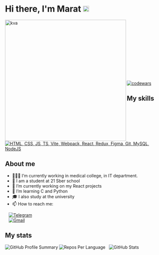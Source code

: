
<h1 align="left">Hi there, I'm Marat <img src="https://yt3.googleusercontent.com/j3T9MGX6B1zpOKUmrMdoaYGWiPJbe244P_ozdmP-IO5tpnfJUxCA-U8g5nvBTysxYKGHvXQXBg=s900-c-k-c0x00ffffff-no-rj" height="20"></h1>
<img align="left" src="https://steamuserimages-a.akamaihd.net/ugc/954101135156565426/21D9841F8E03ED30D91A7720388E1E8D3A464FC0/?imw=5000&imh=5000&ima=fit&impolicy=Letterbox&imcolor=%23000000&letterbox=false" alt="kva" width="400"/>
<br><br><br><br><br><br><br><br><br><br><br>

[![codewars](https://www.codewars.com/users/Marat69/badges/large)](https://www.codewars.com/users/Marat69)

## My skills
[![HTML, CSS, JS, TS, Vite, Webpack, React, Redux, Figma, Git, MySQL, NodeJS](https://skillicons.dev/icons?i=html,css,js,ts,vite,webpack,react,redux,figma,git,mysql,nodejs)](https://skillicons.dev)  

## About me

- 👨🏻‍💻 I’m currently working in medical college, in IT department.
- 🌱 I am a student at 21 Sber school
- 🔭 I’m currently working on my React projects
- 🐍 I’m learning C and Python
- 🎓 I also study at the university
- 📫 How to reach me: <br>

&nbsp;&nbsp;&nbsp;[![Telegram](https://img.shields.io/badge/Telegram-2CA5E0?style=for-the-badge&logo=telegram&logoColor=white)](https://t.me/marat_pliev) <br>
&nbsp;&nbsp;&nbsp;[![Gmail](https://img.shields.io/badge/Gmail-D14836?style=for-the-badge&logo=gmail&logoColor=white)](mailto:plievmar@gmail.com)

## My stats
![GitHub Profile Summary](http://github-profile-summary-cards.vercel.app/api/cards/profile-details?username=Ramramramzes&theme=github_dark)
![Repos Per Language](http://github-profile-summary-cards.vercel.app/api/cards/repos-per-language?username=Ramramramzes&theme=github_dark) &nbsp; ![GitHub Stats](http://github-profile-summary-cards.vercel.app/api/cards/stats?username=Ramramramzes&theme=github_dark)
